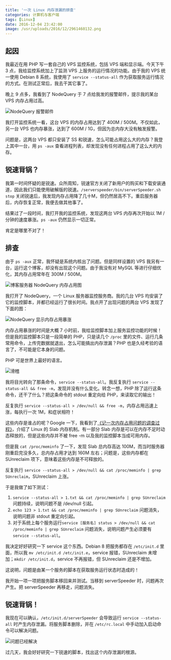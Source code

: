 ```yaml
---
title: '一次 Linux 内存泄漏的排查'
categories: 计算机与客户端
tags: [Linux]
date: 2016-12-04 23:42:00
image: /usr/uploads/2016/12/2961460132.png
---
```

起因
--

我最近在用 PHP 写一套自己的 VPS 监控系统，包括 VPS 端和显示端。今天下午 3 点，我给监控系统加上了监测 VPS 上服务的运行情况的功能。由于我的 VPS 统一使用 Debian 8 系统，我使用了 `service --status-all` 作为获取服务运行情况的方式。在测试正常后，我去干其它事了。

晚上 9 点多，我看到了 NodeQuery 于 7 点给我发的报警邮件，提示我的某台 VPS 内存占用过高。

![NodeQuery 报警邮件][1]

我打开监控系统一看，这台 VPS 的内存占用达到了 400M / 500M。不仅如此，另一台 VPS 也内存暴涨，达到了 600M / 1G，但因为总内存大没有触发报警。

问题是，这两台 VPS 都只安装了 SS 和锐速，怎么可能占用这么大的内存？我登上其中一台，用 `ps -aux` 查看进程列表，却发现没有任何进程占用了这么大的内存。

锐速背锅？
-----

我第一时间怀疑的是锐速。众所周知，锐速官方关闭了新用户的购买和下载安装通道，因此我们只能使用破解版的锐速。`/serverspeeder/bin/serverSpeeder.sh stop` 关闭锐速后，我发现内存占用降了几十M，但仍然居高不下。重启服务器后，内存恢复正常，我便去做其他事了。

结果过了一段时间，我打开我的监控系统，发现这两台 VPS 内存再次开始以 1M / 分钟的速度暴涨。`ps -aux` 仍然显示一切正常。

肯定是哪里不对了！

排查
--

由于 `ps -aux` 正常，我怀疑是系统内核出了问题。但是同样设置的 VPS 我另有一台，运行这个博客，却没有出现这个问题。由于我没有对 MySQL 等进行仔细优化，其内存占用常年在 300M / 500M。

![博客服务器 NodeQuery 内存占用图][2]

我打开了 NodeQuery，一个 Linux 服务器监控服务商。我的几台 VPS 均安装了它的监控脚本，并都已经运行了很长时间。我点开了出现问题的两台 VPS 发现了下面的图：

![NodeQuery 显示内存占用暴涨][3]

内存占用暴涨的时间是大概 7 小时前，我给监控脚本加上服务监控功能的时候！但是我的监控脚本只是一段简单的 PHP，只是读几个 `/proc` 里的文件、运行几条常用命令，上传完数据就退出，怎么可能搞出内存泄漏？PHP 也是久经考验的语言了，不可能是它本身的问题。

PHP 可是世界上最好的语言。

![滑稽][4]

我将目光转向了那条命令，`service --status-all`。我反复执行 `service --status-all && free -m`，发现并没有什么变化。转念一想，PHP 除了运行这条命令，还干了什么？把这条命令的 stdout 重定向给 PHP，来读取它的输出！

反复执行 `service --status-all > /dev/null && free -m`，内存占用迅速上涨，每执行一次 1M，和症状相符！

这些内存是谁占的呢？Google 一下，我看到了[《记一次内存占用问题的调查过程》][5]，介绍了 Linux 的 Slab 内存机制。有一部分 Slab 内存是可以在内存不足时动态释放的，但是这些内存并不被 free -m 以及我的监控脚本当成可用内存。

但是我 `cat /proc/meminfo` 了一下，发现 Slab 总内存高达 100M，而当时服务器刚重启完没多久，总内存占用才达到 160M 左右；问题是，这些内存都在 SUnreclaim 项下，意味着这些内存是不可释放的。

反复执行 `service --status-all > /dev/null && cat /proc/meminfo | grep SUnreclaim`，SUnreclaim 上涨。

于是我做了如下测试：

 1. `service --status-all > 1.txt && cat /proc/meminfo | grep SUnreclaim` 问题持续，说明问题不是 /dev/null 引起。
 2. `echo 123 > 1.txt && cat /proc/meminfo | grep SUnreclaim` 问题消失，说明问题非 stdout 重定向引起。
 3. 对于系统上每个服务运行`service [服务名] status > /dev/null && cat /proc/meminfo | grep SUnreclaim` 问题消失，说明问题产生必须要有 `service --status-all`。

我决定好好研究一下 service 这个东西。Debian 8 把服务都存在 `/etc/init.d` 里面，所以我 `mv /etc/init.d /etc/init.e`，service 报错，SUnreclaim 未增加；`mkdir /etc/init.d`，service 不再报错，但 SUnreclaim 还是不增加。

这说明，问题是由某一个服务的脚本在获取服务运行状态时造成的！

我开始一项一项把服务脚本移回来并测试。当移到 serverSpeeder 时，问题再次产生。把 serverSpeeder 再移走，问题消失。

锐速背锅！
-----

我现在可以确认，`/etc/init.d/serverSpeeder` 会导致运行 `service --status-all` 时产生内存泄漏。将服务脚本删除，并在 `/etc/rc.local` 中手动加入启动命令可以解决问题。

![问题已经解决][6]

过几天，我会好好研究一下锐速的脚本，找出这个内存泄漏的根源。

  [1]: /usr/uploads/2016/12/2961460132.png
  [2]: /usr/uploads/2016/12/3157182067.png
  [3]: /usr/uploads/2016/12/4083435182.png
  [4]: /usr/uploads/2016/12/3492591303.jpg
  [5]: https://www.mawenbao.com/research/linux-ate-my-memory.html
  [6]: /usr/uploads/2016/12/2105279588.png
